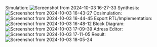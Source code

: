 Simulation:
![Screenshot from 2024-10-03 16-27-33](https://github.com/user-attachments/assets/e158b601-35d3-4a01-825a-ddc696b1c5a8)
Synthesis:
![Screenshot from 2024-10-03 16-43-27](https://github.com/user-attachments/assets/df849912-6f87-41f1-9194-12b6006d8d76)
Cosimulation:
![Screenshot from 2024-10-03 16-44-45](https://github.com/user-attachments/assets/0791a3a9-aced-4252-b8de-308ee8e9b5c7)
Export RTL/Implementation:
![Screenshot from 2024-10-03 16-48-12](https://github.com/user-attachments/assets/41833dff-67c4-46e8-b629-983972efb581)
Block Diagram:
![Screenshot from 2024-10-03 17-09-39](https://github.com/user-attachments/assets/8fbb51a6-cc18-480a-bee0-efe707eeef5b)
Adress Editor:
![Screenshot from 2024-10-03 17-11-05](https://github.com/user-attachments/assets/ce1dfc1e-1636-46d9-912b-274c04143d88)
Result:
![Screenshot from 2024-10-03 18-05-24](https://github.com/user-attachments/assets/22c601a7-4c42-4c12-95f1-52688dbb8a72)










